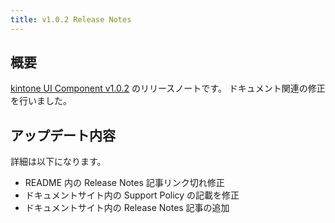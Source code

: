 ```yaml
---
title: v1.0.2 Release Notes
---
```


## 概要

[kintone UI Component v1.0.2](https://github.com/kintone-labs/kintone-ui-component/releases/tag/v1.0.2) のリリースノートです。
ドキュメント関連の修正を行いました。

## アップデート内容

詳細は以下になります。

- README 内の Release Notes 記事リンク切れ修正
- ドキュメントサイト内の Support Policy の記載を修正
- ドキュメントサイト内の Release Notes 記事の追加